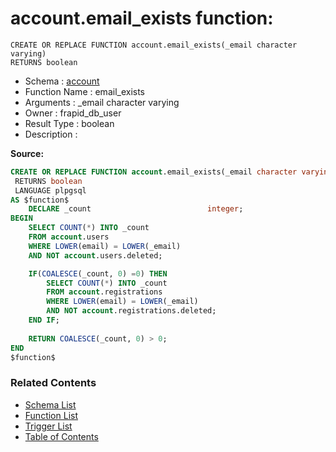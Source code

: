 # account.email_exists function:

```plpgsql
CREATE OR REPLACE FUNCTION account.email_exists(_email character varying)
RETURNS boolean
```
* Schema : [account](../../schemas/account.md)
* Function Name : email_exists
* Arguments : _email character varying
* Owner : frapid_db_user
* Result Type : boolean
* Description : 


**Source:**
```sql
CREATE OR REPLACE FUNCTION account.email_exists(_email character varying)
 RETURNS boolean
 LANGUAGE plpgsql
AS $function$
    DECLARE _count                          integer;
BEGIN
    SELECT COUNT(*) INTO _count
	FROM account.users 
	WHERE LOWER(email) = LOWER(_email)
	AND NOT account.users.deleted;

    IF(COALESCE(_count, 0) =0) THEN
        SELECT COUNT(*) INTO _count 
		FROM account.registrations 
		WHERE LOWER(email) = LOWER(_email)
		AND NOT account.registrations.deleted;
    END IF;
    
    RETURN COALESCE(_count, 0) > 0;
END
$function$

```

### Related Contents
* [Schema List](../../schemas.md)
* [Function List](../../functions.md)
* [Trigger List](../../triggers.md)
* [Table of Contents](../../README.md)

